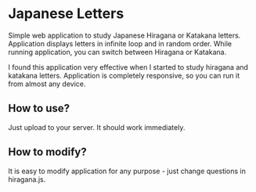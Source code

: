 Japanese Letters
==========

Simple web application to study Japanese Hiragana or Katakana letters.  Application displays letters in infinite loop and in random order.  While running application, you can switch between Hiragana or Katakana.

I found this application very effective when I started to study hiragana and katakana letters. Application is completely responsive, so you can run it from almost any device.


How to use?
--------------

Just upload to your server. It should work immediately.


How to modify?
--------------

It is easy to modify application for any purpose - just change questions in hiragana.js.